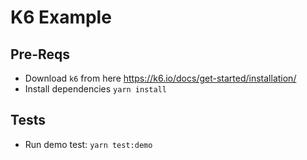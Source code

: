 # K6 Example

## Pre-Reqs

- Download `k6` from here https://k6.io/docs/get-started/installation/
- Install dependencies `yarn install`

## Tests

- Run demo test: `yarn test:demo`
